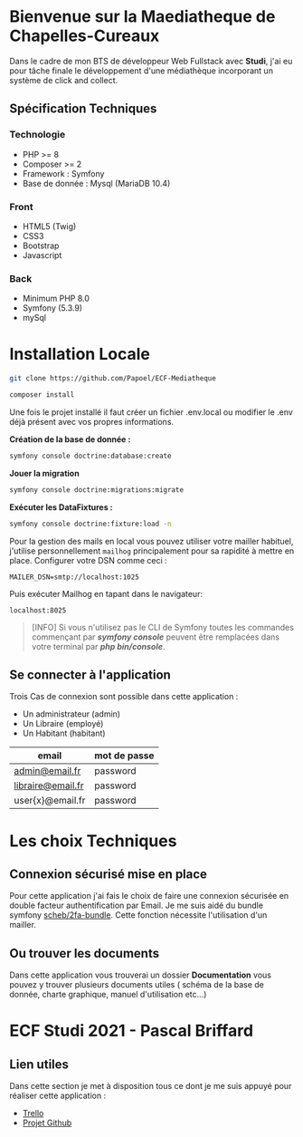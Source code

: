 # Bienvenue sur la Maediatheque de Chapelles-Cureaux

Dans le cadre de mon BTS de développeur Web Fullstack avec **Studi**, j'ai eu pour tâche finale le développement d'une médiathèque incorporant un système de click and collect.

## Spécification Techniques

### Technologie

   - PHP >= 8
   - Composer >= 2
  - Framework : Symfony
  - Base de donnée : Mysql (MariaDB 10.4)

###  Front

- HTML5 (Twig)
- CSS3
- Bootstrap
- Javascript

### Back

- Minimum PHP 8.0
- Symfony (5.3.9)
- mySql

# Installation Locale

```bash
git clone https://github.com/Papoel/ECF-Mediatheque
```

```bash
composer install
```

Une fois le projet installé il faut créer un fichier .env.local ou modifier le .env déjà présent avec vos propres informations.

**Création de la base de donnée :**

```bash
symfony console doctrine:database:create
```

**Jouer la migration**

```bash
symfony console doctrine:migrations:migrate
```

**Exécuter les DataFixtures :**

```bash
symfony console doctrine:fixture:load -n
```

Pour la gestion des mails en local vous pouvez utiliser votre mailler habituel, j'utilise personnellement `mailhog` principalement pour sa rapidité à mettre en place.
Configurer votre DSN comme ceci :
```env
MAILER_DSN=smtp://localhost:1025
```
Puis exécuter Mailhog en tapant dans le navigateur:

`localhost:8025`

> [INFO]
> Si vous n'utilisez pas le CLI de Symfony toutes les commandes commençant par **<i>symfony console</i>** peuvent être remplacées dans votre terminal par **<i>php bin/console</i>**.

## Se connecter à l'application

Trois Cas de connexion sont possible dans cette application :
 - Un administrateur (admin)
 - Un Libraire (employé)
 - Un Habitant (habitant)

|email   |mot de passe   |
|---|---|
| admin@email.fr  |  password |
| libraire@email.fr  |  password |
| user{x}@email.fr  |  password |

# Les choix Techniques

## Connexion sécurisé mise en place
Pour cette application j'ai fais le choix de faire une connexion sécurisée en double facteur authentification par Email.
Je me suis aidé du bundle symfony [scheb/2fa-bundle](https://symfony.com/bundles/SchebTwoFactorBundle/5.x/installation.html).
Cette fonction nécessite l'utilisation d'un mailler.

## Ou trouver les documents

Dans cette application vous trouverai un dossier **Documentation** vous pouvez y trouver plusieurs documents utiles ( schéma de la base de donnée, charte graphique, manuel d'utilisation etc...)

# ECF Studi 2021 - Pascal Briffard

## Lien utiles

Dans cette section je met à disposition tous ce dont je me suis appuyé pour réaliser cette application :

- [Trello](https://trello.com/b/fFBVPI9c/ecf-mediatheque)
- [Projet Github](https://github.com/Papoel/ECF-Mediatheque)
